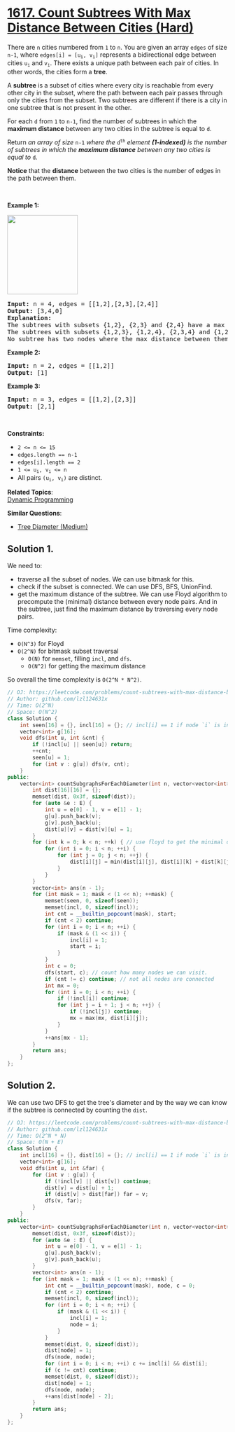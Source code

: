# [1617. Count Subtrees With Max Distance Between Cities (Hard)](https://leetcode.com/problems/count-subtrees-with-max-distance-between-cities/)

<p>There are <code>n</code> cities numbered from <code>1</code> to <code>n</code>. You are given an array <code>edges</code> of size <code>n-1</code>, where <code>edges[i] = [u<sub>i</sub>, v<sub>i</sub>]</code> represents a bidirectional edge between cities <code>u<sub>i</sub></code> and <code>v<sub>i</sub></code>. There exists a unique path between each pair of cities. In other words, the cities form a <strong>tree</strong>.</p>

<p>A <strong>subtree</strong> is a subset of cities where every city is reachable from every other city in the subset, where the path between each pair passes through only the cities from the subset. Two subtrees are different if there is a city in one subtree that is not present in the other.</p>

<p>For each <code>d</code> from <code>1</code> to <code>n-1</code>, find the number of subtrees in which the <strong>maximum distance</strong> between any two cities in the subtree is equal to <code>d</code>.</p>

<p>Return <em>an array of size</em> <code>n-1</code> <em>where the </em><code>d<sup>th</sup></code><em> </em><em>element <strong>(1-indexed)</strong> is the number of subtrees in which the <strong>maximum distance</strong> between any two cities is equal to </em><code>d</code>.</p>

<p><strong>Notice</strong>&nbsp;that&nbsp;the <strong>distance</strong> between the two cities is the number of edges in the path between them.</p>

<p>&nbsp;</p>
<p><strong>Example 1:</strong></p>

<p><strong><img alt="" src="https://assets.leetcode.com/uploads/2020/09/21/p1.png" style="width: 161px; height: 181px;"></strong></p>

<pre><strong>Input:</strong> n = 4, edges = [[1,2],[2,3],[2,4]]
<strong>Output:</strong> [3,4,0]
<strong>Explanation:
</strong>The subtrees with subsets {1,2}, {2,3} and {2,4} have a max distance of 1.
The subtrees with subsets {1,2,3}, {1,2,4}, {2,3,4} and {1,2,3,4} have a max distance of 2.
No subtree has two nodes where the max distance between them is 3.
</pre>

<p><strong>Example 2:</strong></p>

<pre><strong>Input:</strong> n = 2, edges = [[1,2]]
<strong>Output:</strong> [1]
</pre>

<p><strong>Example 3:</strong></p>

<pre><strong>Input:</strong> n = 3, edges = [[1,2],[2,3]]
<strong>Output:</strong> [2,1]
</pre>

<p>&nbsp;</p>
<p><strong>Constraints:</strong></p>

<ul>
	<li><code>2 &lt;= n &lt;= 15</code></li>
	<li><code>edges.length == n-1</code></li>
	<li><code>edges[i].length == 2</code></li>
	<li><code>1 &lt;= u<sub>i</sub>, v<sub>i</sub> &lt;= n</code></li>
	<li>All pairs <code>(u<sub>i</sub>, v<sub>i</sub>)</code> are distinct.</li>
</ul>


**Related Topics**:  
[Dynamic Programming](https://leetcode.com/tag/dynamic-programming/)

**Similar Questions**:
* [Tree Diameter (Medium)](https://leetcode.com/problems/tree-diameter/)

## Solution 1.

We need to:
* traverse all the subset of nodes. We can use bitmask for this.
* check if the subset is connected. We can use DFS, BFS, UnionFind.
* get the maximum distance of the subtree. We can use Floyd algorithm to precompute the (minimal) distance between every node pairs. And in the subtree, just find the maximum distance by traversing every node pairs.

Time complexity:
* `O(N^3)` for Floyd
* `O(2^N)` for bitmask subset traversal
  * `O(N)` for `memset`, filling `incl`, and `dfs`.
  * `O(N^2)` for getting the maximum distance

So overall the time complexity is `O(2^N * N^2)`.

```cpp
// OJ: https://leetcode.com/problems/count-subtrees-with-max-distance-between-cities/
// Author: github.com/lzl124631x
// Time: O(2^N)
// Space: O(N^2)
class Solution {
    int seen[16] = {}, incl[16] = {}; // incl[i] == 1 if node `i` is included in mask
    vector<int> g[16];
    void dfs(int u, int &cnt) {
        if (!incl[u] || seen[u]) return;
        ++cnt;
        seen[u] = 1;
        for (int v : g[u]) dfs(v, cnt);
    }
public:
    vector<int> countSubgraphsForEachDiameter(int n, vector<vector<int>>& E) {
        int dist[16][16] = {};
        memset(dist, 0x3f, sizeof(dist));
        for (auto &e : E) {
            int u = e[0] - 1, v = e[1] - 1;
            g[u].push_back(v);
            g[v].push_back(u);
            dist[u][v] = dist[v][u] = 1;
        }
        for (int k = 0; k < n; ++k) { // use floyd to get the minimal distance between every two nodes.
            for (int i = 0; i < n; ++i) {
                for (int j = 0; j < n; ++j) {
                    dist[i][j] = min(dist[i][j], dist[i][k] + dist[k][j]);
                }
            }
        }
        vector<int> ans(n - 1);
        for (int mask = 1; mask < (1 << n); ++mask) {
            memset(seen, 0, sizeof(seen));
            memset(incl, 0, sizeof(incl));
            int cnt = __builtin_popcount(mask), start;
            if (cnt < 2) continue;
            for (int i = 0; i < n; ++i) {
                if (mask & (1 << i)) {
                    incl[i] = 1;
                    start = i;
                }
            }
            int c = 0;
            dfs(start, c); // count how many nodes we can visit.
            if (cnt != c) continue; // not all nodes are connected
            int mx = 0;
            for (int i = 0; i < n; ++i) {
                if (!incl[i]) continue;
                for (int j = i + 1; j < n; ++j) {
                    if (!incl[j]) continue;
                    mx = max(mx, dist[i][j]);
                }
            }
            ++ans[mx - 1];
        }
        return ans;
    }
};
```

## Solution 2.

We can use two DFS to get the tree's diameter and by the way we can know if the subtree is connected by counting the `dist`.

```cpp
// OJ: https://leetcode.com/problems/count-subtrees-with-max-distance-between-cities/
// Author: github.com/lzl124631x
// Time: O(2^N * N)
// Space: O(N + E)
class Solution {
    int incl[16] = {}, dist[16] = {}; // incl[i] == 1 if node `i` is included in mask
    vector<int> g[16];
    void dfs(int u, int &far) {
        for (int v : g[u]) {
            if (!incl[v] || dist[v]) continue;
            dist[v] = dist[u] + 1;
            if (dist[v] > dist[far]) far = v;
            dfs(v, far);
        }
    }
public:
    vector<int> countSubgraphsForEachDiameter(int n, vector<vector<int>>& E) {
        memset(dist, 0x3f, sizeof(dist));
        for (auto &e : E) {
            int u = e[0] - 1, v = e[1] - 1;
            g[u].push_back(v);
            g[v].push_back(u);
        }
        vector<int> ans(n - 1);
        for (int mask = 1; mask < (1 << n); ++mask) {
            int cnt = __builtin_popcount(mask), node, c = 0;
            if (cnt < 2) continue;
            memset(incl, 0, sizeof(incl));
            for (int i = 0; i < n; ++i) {
                if (mask & (1 << i)) {
                    incl[i] = 1;
                    node = i;
                }
            }
            memset(dist, 0, sizeof(dist));
            dist[node] = 1;
            dfs(node, node);
            for (int i = 0; i < n; ++i) c += incl[i] && dist[i];
            if (c != cnt) continue;
            memset(dist, 0, sizeof(dist));
            dist[node] = 1;
            dfs(node, node);
            ++ans[dist[node] - 2];
        }
        return ans;
    }
};
```